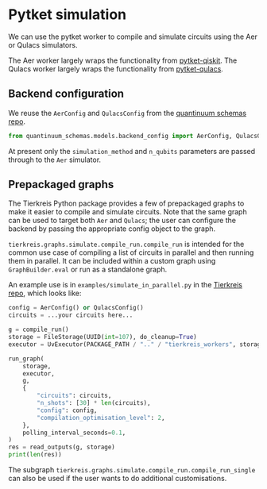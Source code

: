 # Pytket simulation

We can use the pytket worker to compile and simulate circuits using the Aer or Qulacs simulators.

The Aer worker largely wraps the functionality from [pytket-qiskit](https://github.com/CQCL/pytket-qiskit/).
The Qulacs worker largely wraps the functionality from [pytket-qulacs](https://github.com/CQCL/pytket-qulacs/).

## Backend configuration

We reuse the `AerConfig` and `QulacsConfig` from the [quantinuum schemas repo](https://github.com/quantinuum-dev/quantinuum-schemas).

```python
from quantinuum_schemas.models.backend_config import AerConfig, QulacsConfig
```

At present only the `simulation_method` and `n_qubits` parameters are passed through to the `Aer` simulator.

## Prepackaged graphs

The Tierkreis Python package provides a few of prepackaged graphs to make it easier to compile and simulate circuits.
Note that the same graph can be used to target both `Aer` and `Qulacs`;
the user can configure the backend by passing the appropriate config object to the graph.

`tierkreis.graphs.simulate.compile_run.compile_run` is intended for the common use case of compiling a list of circuits in parallel and then running them in parallel.
It can be included within a custom graph using `GraphBuilder.eval` or run as a standalone graph.

An example use is in `examples/simulate_in_parallel.py` in the [Tierkreis repo](https://github.com/CQCL/tierkreis), which looks like:

```python
config = AerConfig() or QulacsConfig()
circuits = ...your circuits here...

g = compile_run()
storage = FileStorage(UUID(int=107), do_cleanup=True)
executor = UvExecutor(PACKAGE_PATH / ".." / "tierkreis_workers", storage.logs_path)

run_graph(
    storage,
    executor,
    g,
    {
        "circuits": circuits,
        "n_shots": [30] * len(circuits),
        "config": config,
        "compilation_optimisation_level": 2,
    },
    polling_interval_seconds=0.1,
)
res = read_outputs(g, storage)
print(len(res))

```

The subgraph `tierkreis.graphs.simulate.compile_run.compile_run_single` can also be used if the user wants to do additional customisations.
